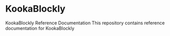 # KookaBlockly
KookaBlockly Reference Documentation
This repository contains reference documentation for KookaBlockly

